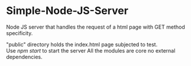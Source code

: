 # Simple-Node-JS-Server
Node JS server that handles the request of a html page with GET method specificity.

"public" directory holds the index.html page subjected to test.<br/>
Use *npm start*
to start the server
All the modules are core no external dependencies.
